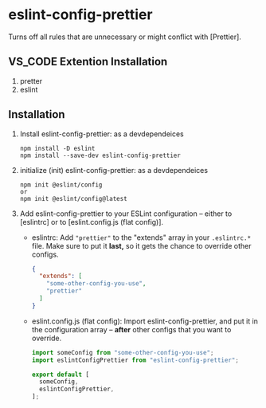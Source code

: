 # eslint-config-prettier

Turns off all rules that are unnecessary or might conflict with [Prettier].
## VS_CODE Extention Installation
01. pretter
2. eslint
## Installation

1. Install eslint-config-prettier: as a devdependeices

   ```
   npm install -D eslint
   npm install --save-dev eslint-config-prettier
   ```
2. initialize (init) eslint-config-prettier: as a devdependeices

   ```
   npm init @eslint/config
   or
   npm init @eslint/config@latest
   
   ```



















2. Add eslint-config-prettier to your ESLint configuration – either to [eslintrc] or to [eslint.config.js (flat config)].

   - eslintrc: Add `"prettier"` to the "extends" array in your `.eslintrc.*` file. Make sure to put it **last,** so it gets the chance to override other configs.

     <!-- prettier-ignore -->
     ```json
     {
       "extends": [
         "some-other-config-you-use",
         "prettier"
       ]
     }
     ```

   - eslint.config.js (flat config): Import eslint-config-prettier, and put it in the configuration array – **after** other configs that you want to override.

     <!-- prettier-ignore -->
     ```js
     import someConfig from "some-other-config-you-use";
     import eslintConfigPrettier from "eslint-config-prettier";

     export default [
       someConfig,
       eslintConfigPrettier,
     ];
     ```
